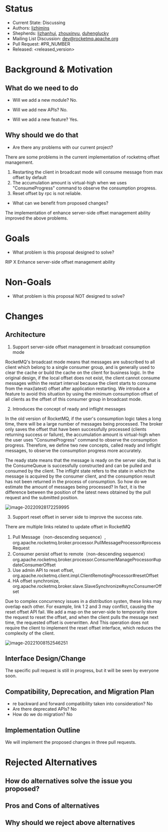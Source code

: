 # Status

- Current State: Discussing
- Authors: [lizhimins](https://github.com/lizhimins)
- Shepherds: [lizhanhui](https://github.com/lizhanhui), [zhouxinyu](https://github.com/zhouxinyu), [duhenglucky](https://github.com/duhenglucky)
- Mailing List Discussion: dev@rocketmq.apache.org
- Pull Request: #PR_NUMBER
- Released: <released_version>

# Background & Motivation

## What do we need to do

- Will we add a new module? No.

- Will we add new APIs? No.

- Will we add a new feature? Yes.

## Why should we do that

- Are there any problems with our current project?

There are some problems in the current implementation of rocketmq offset management.

1. Restarting the client in broadcast mode will consume message from max offset by default
2. The accumulation amount is virtual-high when we uses "ConsumeProgress" command to observe the consumption progress.
3. Reset offset by rpc is not reliable.

- What can we benefit from proposed changes?

The implementation of enhance server-side offset management ability improved the above problems.

# Goals

- What problem is this proposal designed to solve?

RIP X Enhance server-side offset management ability

# Non-Goals

- What problem is this proposal NOT designed to solve?

# Changes

## Architecture

1. Support server-side offset management in broadcast consumption mode

RocketMQ's broadcast mode means that messages are subscribed to all client which belong to a single consumer group, and is generally used to clear the cache or build the cache on the client for business logic. In the original design, if the local offset does not exist, the client cannot consume messages within the restart interval because the client starts to consume from the max(latest) offset after application restarting. We introduce a feature to avoid this situation by using the minimum consumption offset of all clients as the offset of this consumer group in broadcast mode.

2. Introduces the concept of ready and inflight messages

In the old version of RocketMQ, if the user's consumption logic takes a long time, there will be a large number of messages being processed. The broker only saves the offset that have been successfully processed (clients returning success or failure), the accumulation amount is virtual-high when the user uses "ConsumeProgress" command to observe the consumption progress. Therefore, we define two new concepts, called ready and Inflight messages, to observe the consumption progress more accurately.

The ready state means that the message is ready on the server side, that is the ConsumeQueue is successfully constructed and can be pulled and consumed by the client. The inflight state refers to the state in which the message is acquired by the consumer client, and the consumption result has not been returned in the process of consumption. So how do we estimate the amount of messages being processed? In fact, it is the difference between the position of the latest news obtained by the pull request and the submitted position.

![image-20220928172259995](https://user-images.githubusercontent.com/22487634/194984214-788614f9-afde-4646-90dd-5ce3fea35702.png)

3. Support reset offset in server side to improve the success rate.

There are multiple links related to update offset in RocketMQ

1. Pull Message（non-descending sequence）, org.apache.rocketmq.broker.processor.PullMessageProcessor#processRequest
2. Consumer persist offset to remote（non-descending sequence） org.apache.rocketmq.broker.processor.ConsumerManageProcessor#updateConsumerOffset
3. Use admin API to reset offset, org.apache.rocketmq.client.impl.ClientRemotingProcessor#resetOffset
4. HA offset synchronize, org.apache.rocketmq.broker.slave.SlaveSynchronize#syncConsumerOffset

Due to complex concurrency issues in a distribution systen, these links may overlap each other. For example, link 1 2 and 3 may conflict, causing the reset offset API fail. We add a map on the server-side to temporarily store the request to reset the offset, and when the client pulls the message next time, the requested offset is overwritten. And This operation does not require the client to implement the reset offset interface, which reduces the complexity of the client.

![image-20221008152546251](https://user-images.githubusercontent.com/22487634/194984240-30bce8c9-2d3e-4d48-a23c-adf89711e88f.png)

## Interface Design/Change

The specific pull request is still in progress, but it will be seen by everyone soon.

## Compatibility, Deprecation, and Migration Plan

- re backward and forward compatibility taken into consideration? No
- Are there deprecated APIs? No
- How do we do migration? No

## Implementation Outline

We will implement the proposed changes in three pull requests. 



# Rejected Alternatives



## How do alternatives solve the issue you proposed?



## Pros and Cons of alternatives



## Why should we reject above alternatives